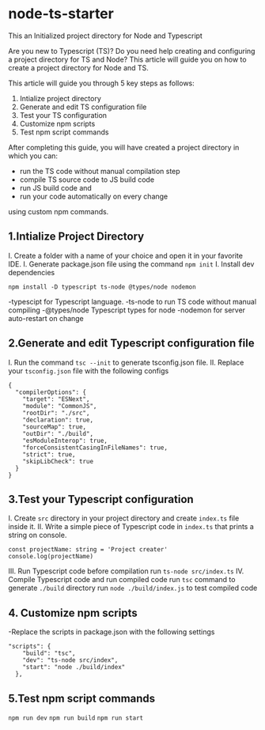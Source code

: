 # node-ts-starter
This an Initialized project directory for Node and Typescript


Are you new to Typescript (TS)? Do you need help creating and configuring a project directory for TS and Node? This article will guide you on how to create a project directory for Node and TS.

This article will guide you through 5 key steps as follows:

 1. Intialize project directory
 2. Generate and edit TS configuration file
 3. Test your TS configuration
 4. Customize npm scripts
 5. Test npm script commands

After completing this guide, you will have created a project directory in which you can:

 - run the TS code without manual compilation step
 - compile TS source code to JS build code
 - run JS build code and
 - run your code automatically on every change

using custom npm commands.

## 1.Intialize Project Directory
I. Create a folder with a name of your choice and open it in your favorite IDE.
I. Generate package.json file using the command `npm init`
I. Install dev dependencies 

`npm install -D typescript ts-node @types/node nodemon`

-typescipt for Typescript language.
-ts-node to run TS code without manual compiling
-@types/node Typescript types for node
-nodemon for server auto-restart on change

## 2.Generate and edit Typescript configuration file
 I. Run the command `tsc --init` to generate tsconfig.json file.
 II. Replace your `tsconfig.json` file with the following configs
```
{
  "compilerOptions": {
    "target": "ESNext",                                  
    "module": "CommonJS",                               
    "rootDir": "./src",                                  
    "declaration": true,
    "sourceMap": true,
    "outDir": "./build",                                   
    "esModuleInterop": true,                             
    "forceConsistentCasingInFileNames": true,            
    "strict": true,                                      
    "skipLibCheck": true                                 
  }
}
```
## 3.Test your Typescript configuration
 I. Create `src` directory in your project directory and create `index.ts` file inside it.
 II. Write a simple piece of Typescript code in `index.ts` that prints a string on console.

```
const projectName: string = 'Project creater'
console.log(projectName)
```
III. Run Typescript code before compilation
run `ts-node src/index.ts`
IV. Compile Typescript code and run compiled code
run `tsc` command to generate `./build` directory
run `node ./build/index.js` to test compiled code

## 4. Customize npm scripts
  -Replace the scripts in package.json with the following settings
```
"scripts": {
    "build": "tsc",
    "dev": "ts-node src/index",
    "start": "node ./build/index"
  },
```


## 5.Test npm script commands
`npm run dev`
`npm run build`
`npm run start`

